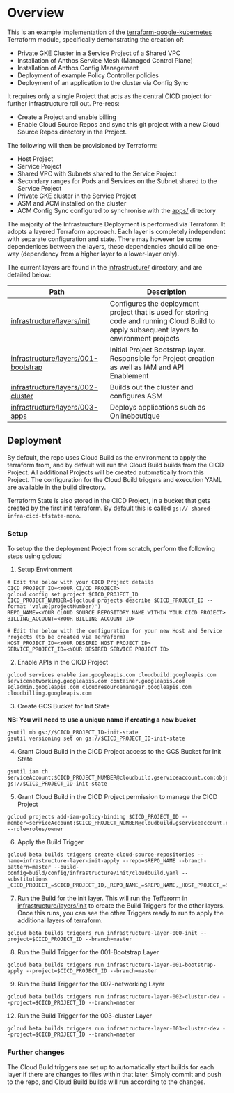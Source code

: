 # Overview

This is an example implementation of the [terraform-google-kubernetes](https://github.com/terraform-google-modules/terraform-google-kubernetes-engine) Terraform module, specifically demonstrating the creation of:
- Private GKE Cluster in a Service Project of a Shared VPC
- Installation of Anthos Service Mesh (Managed Control Plane)
- Installation of Anthos Config Management
- Deployment of example Policy Controller policies
- Deployment of an application to the cluster via Config Sync

It requires only a single Project that acts as the central CICD project for further infrastructure roll out. Pre-reqs:
- Create a Project and enable billing
- Enable Cloud Source Repos and sync this git project with a new Cloud Source Repos directory in the Project.

The following will then be provisioned by Terraform:
- Host Project 
- Service Project
- Shared VPC with Subnets shared to the Service Project
- Secondary ranges for Pods and Services on the Subnet shared to the Service Project
- Private GKE cluster in the Service Project
- ASM and ACM installed on the cluster
- ACM Config Sync configured to synchronise with the [apps/](apps/) directory


The majority of the Infrastructure Deployment is performed via Terraform. It adopts a layered Terraform approach. Each layer is completely independent with separate configuration and state. There may however be some dependenices between the layers, these dependencies should all be one-way (dependency from a higher layer to a lower-layer only).

The current layers are found in the [infrastructure/](infrastructure/) directory, and are detailed below:

| Path                                           | Description                                                                                                                                |
| ---------------------------------------------- | ------------------------------------------------------------------------------------------------------------------------------------------ |
| [infrastructure/layers/init](infrastructure/layers/init/README.md)                     | Configures the deployment project that is used for storing code and running Cloud Build to apply subsequent layers to environment projects |
| [infrastructure/layers/001-bootstrap](infrastructure/layers/001-bootstrap/README.md)   | Initial Project Bootstrap layer. Responsible for Project creation as well as IAM and API Enablement                                                                    |
| [infrastructure/layers/002-cluster](infrastructure/layers/002-cluster/README.md)       | Builds out the cluster and configures ASM                                                                                                  |
| [infrastructure/layers/003-apps](infrastructure/layers/003-apps/README.md)             | Deploys applications such as Onlineboutique                                                                                                |

## Deployment

By default, the repo uses Cloud Build as the environment to apply the terraform from, and by default will run the Cloud Build builds from the CICD Project. All additional Projects will be created automatically from this Project. The configuration for the Cloud Build triggers and execution YAML are available in the [build](build) directory.

Terraform State is also stored in the CICD Project, in a bucket that gets created by the first init terraform. By default this is called `gs://	shared-infra-cicd-tfstate-mono`.

### Setup

To setup the the deployment Project from scratch, perform the following steps using gcloud

1. Setup Environment

```
# Edit the below with your CICD Project details
CICD_PROJECT_ID=<YOUR CI/CD PROJECT>
gcloud config set project $CICD_PROJECT_ID
CICD_PROJECT_NUMBER=$(gcloud projects describe $CICD_PROJECT_ID --format 'value(projectNumber)')
REPO_NAME=<YOUR CLOUD SOURCE REPOSITORY NAME WITHIN YOUR CICD PROJECT>
BILLING_ACCOUNT=<YOUR BILLING ACCOUNT ID>
```

```
# Edit the below with the configuration for your new Host and Service Projects (to be created via Terraform)
HOST_PROJECT_ID=<YOUR DESIRED HOST PROJECT ID>
SERVICE_PROJECT_ID=<YOUR DESIRED SERVICE PROJECT ID>
```

2. Enable APIs in the CICD Project

```
gcloud services enable iam.googleapis.com cloudbuild.googleapis.com servicenetworking.googleapis.com container.googleapis.com sqladmin.googleapis.com cloudresourcemanager.googleapis.com cloudbilling.googleapis.com
```

3. Create GCS Bucket for Init State

**NB: You will need to use a unique name if creating a new bucket**

```
gsutil mb gs://$CICD_PROJECT_ID-init-state
gsutil versioning set on gs://$CICD_PROJECT_ID-init-state
```

4. Grant Cloud Build in the CICD Project access to the GCS Bucket for Init State

```
gsutil iam ch serviceAccount:$CICD_PROJECT_NUMBER@cloudbuild.gserviceaccount.com:objectAdmin gs://$CICD_PROJECT_ID-init-state
```

5. Grant Cloud Build in the CICD Project permission to manage the CICD Project

```
gcloud projects add-iam-policy-binding $CICD_PROJECT_ID --member=serviceAccount:$CICD_PROJECT_NUMBER@cloudbuild.gserviceaccount.com --role=roles/owner
```

6. Apply the Build Trigger

```
gcloud beta builds triggers create cloud-source-repositories --name=infrastructure-layer-init-apply --repo=$REPO_NAME --branch-pattern=master --build-config=build/config/infrastructure/init/cloudbuild.yaml --substitutions _CICD_PROJECT_=$CICD_PROJECT_ID,_REPO_NAME_=$REPO_NAME,_HOST_PROJECT_=$HOST_PROJECT_ID,_SERVICE_PROJECT_=$SERVICE_PROJECT_ID,_BILLING_ACCOUNT=$BILLING_ACCOUNT,_LAYER_NAME_=init
```

7. Run the Build for the init layer. This will run the Teffarorm in [infrastructure/layers/init](infrastructure/layers/init/README.md) to create the Build Triggers for the other layers. Once this runs, you can see the other Triggers ready to run to apply the additional layers of terraform.
```
gcloud beta builds triggers run infrastructure-layer-000-init --project=$CICD_PROJECT_ID --branch=master
```

8. Run the Build Trigger for the 001-Bootstrap Layer

```
gcloud beta builds triggers run infrastructure-layer-001-bootstrap-apply --project=$CICD_PROJECT_ID --branch=master
```

9. Run the Build Trigger for the 002-networking Layer

```
gcloud beta builds triggers run infrastructure-layer-002-cluster-dev --project=$CICD_PROJECT_ID --branch=master
```

12. Run the Build Trigger for the 003-cluster Layer

```
gcloud beta builds triggers run infrastructure-layer-003-cluster-dev --project=$CICD_PROJECT_ID --branch=master
```

### Further changes

The Cloud Build triggers are set up to automatically start builds for each layer if there are changes to files within that later. Simply commit and push to the repo, and Cloud Build builds will run according to the changes.